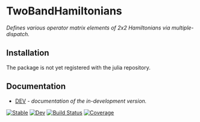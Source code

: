 # TwoBandHamiltonians

*Defines various operator matrix elements of 2x2 Hamiltonians via multiple-dispatch.*

## Installation

The package is not yet registered with the julia repository.

## Documentation

- [DEV](https://howbgl.github.io/TwoBandHamiltonians.jl/dev/)  - *documentation of the in-development version.*

[![Stable](https://img.shields.io/badge/docs-stable-blue.svg)](https://howbgl.github.io/TwoBandHamiltonians.jl/stable/)
[![Dev](https://img.shields.io/badge/docs-dev-blue.svg)](https://howbgl.github.io/TwoBandHamiltonians.jl/dev/)
[![Build Status](https://github.com/howbgl/TwoBandHamiltonians.jl/actions/workflows/CI.yml/badge.svg?branch=main)](https://github.com/howbgl/TwoBandHamiltonians.jl/actions/workflows/CI.yml?query=branch%3Amain)
[![Coverage](https://codecov.io/gh/howbgl/TwoBandHamiltonians.jl/branch/main/graph/badge.svg)](https://codecov.io/gh/howbgl/TwoBandHamiltonians.jl)
